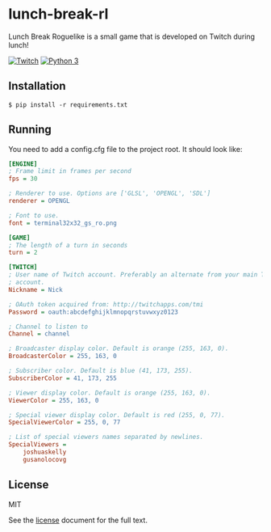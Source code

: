 # lunch-break-rl

Lunch Break Roguelike is a small game that is developed on Twitch during lunch!

[![Twitch](https://img.shields.io/badge/twitch-joshuaskelly-red.svg?colorB=4b367c)](https://www.twitch.tv/joshuaskelly) [![Python 3](https://img.shields.io/badge/python-3-blue.svg)](https://www.python.org/)

## Installation

```
$ pip install -r requirements.txt
```

## Running

You need to add a config.cfg file to the project root. It should look like:

```cfg
[ENGINE]
; Frame limit in frames per second
fps = 30

; Renderer to use. Options are ['GLSL', 'OPENGL', 'SDL']
renderer = OPENGL

; Font to use.
font = terminal32x32_gs_ro.png

[GAME]
; The length of a turn in seconds
turn = 2

[TWITCH]
; User name of Twitch account. Preferably an alternate from your main Twitch
; account.
Nickname = Nick

; OAuth token acquired from: http://twitchapps.com/tmi
Password = oauth:abcdefghijklmnopqrstuvwxyz0123

; Channel to listen to
Channel = channel

; Broadcaster display color. Default is orange (255, 163, 0).
BroadcasterColor = 255, 163, 0

; Subscriber color. Default is blue (41, 173, 255).
SubscriberColor = 41, 173, 255

; Viewer display color. Default is orange (255, 163, 0).
ViewerColor = 255, 163, 0

; Special viewer display color. Default is red (255, 0, 77).
SpecialViewerColor = 255, 0, 77

; List of special viewers names separated by newlines.
SpecialViewers =
    joshuaskelly
    gusanolocovg

```

## License

MIT

See the [license](./LICENSE) document for the full text.
